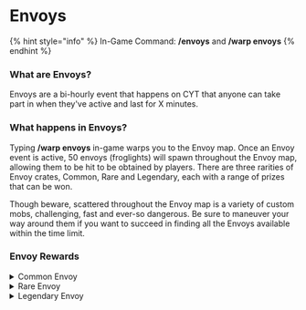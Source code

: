 # Envoys

{% hint style="info" %}
In-Game Command: **/envoys** and **/warp envoys**
{% endhint %}

### **What are Envoys?**

Envoys are a bi-hourly event that happens on CYT that anyone can take part in when they've active and last for X minutes.

### **What happens in Envoys?**

Typing **/warp envoys** in-game warps you to the Envoy map. Once an Envoy event is active, 50 envoys (froglights) will spawn throughout the Envoy map, allowing them to be hit to be obtained by players. There are three rarities of Envoy crates, Common, Rare and Legendary, each with a range of prizes that can be won.

Though beware, scattered throughout the Envoy map is a variety of custom mobs, challenging, fast and ever-so dangerous. Be sure to maneuver your way around them if you want to succeed in finding all the Envoys available within the time limit.

### **Envoy Rewards**

<details>

<summary>Common Envoy</summary>

* Small Money Pouch
* Small XP Pouch
* Small Entropy Pouch
* Small Credits Pouch
* [Reward Crate Key](crates.md#what-are-the-crate-rewards)
* [Ancient Coin](enchantment-cap/#ancient-coins)
* Spawner Shard
* Mystery Essence
* Enchanted Golden Apple

</details>

<details>

<summary>Rare Envoy</summary>

* Medium Money Pouch
* Medium XP Pouch
* Medium Entropy Pouch
* Medium Credits Pouch
* 3x [Reward Crate Keys](crates.md#what-are-the-crate-rewards)
* 3x [Ancient Coins](enchantment-cap/#ancient-coins)
* Mystery Spawner
* Elytra
* Heart of the Sea

</details>

<details>

<summary>Legendary Envoy</summary>

* Large Money Pouch
* Large XP Pouch
* Large Entropy Pouch
* Large Credits Pouch
* 8x [Reward Crate Keys](crates.md#what-are-the-crate-rewards)
* 8x [Ancient Coins](enchantment-cap/#ancient-coins)
* [Talisman Core](talismans.md#how-to-obtain-talismans)
* [Mystery Augment](fishing.md#what-are-the-augments)
* Sunset Scoreboard Collectable

</details>
